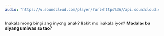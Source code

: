```yaml
---
audio: "https://w.soundcloud.com/player/?url=https%3A//api.soundcloud.com/tracks/1472776915%3Fsecret_token%3Ds-mIxEcI86dWf&color=%23ff5500&auto_play=true&hide_related=false&show_comments=true&show_user=true&show_reposts=false&show_teaser=true&visual=true"
---
```


Inakala mong bingi ang inyong anak? Bakit mo inakala iyon? <strong>Madalas ba siyang umiwas sa tao</strong>?